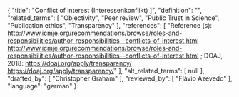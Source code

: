 {
    "title": "Conflict of interest (Interessenkonflikt) ]",
    "definition": "",
    "related_terms": [
        "Objectivity",
        "Peer review",
        "Public Trust in Science",
        "Publication ethics",
        "Transparency"
    ],
    "references": [
        "Reference (s): http://www.icmje.org/recommendations/browse/roles-and-responsibilities/author-responsibilities--conflicts-of-interest.html http://www.icmje.org/recommendations/browse/roles-and-responsibilities/author-responsibilities--conflicts-of-interest.html ; DOAJ, 2018: https://doaj.org/apply/transparency/ https://doaj.org/apply/transparency/"
    ],
    "alt_related_terms": [
        null
    ],
    "drafted_by": [
        "Christopher Graham"
    ],
    "reviewed_by": [
        "Flávio Azevedo"
    ],
    "language": "german"
}